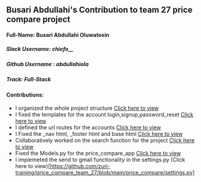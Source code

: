 ## Busari Abdullahi's Contribution to team 27 price compare project

#### Full-Name: Busari Abdullahi Oluwatosin

##### Slack Username: chiefo__
##### Github Username : abdullahiola
##### Track: Full-Stack
#### Contributions:
- I organized the whole project structure  [Click here to view ](https://github.com/zuri-training/price_compare_team_27) 
- I fixed the templates for the account login,signup,password_reset [Click here to view ](https://github.com/zuri-training/price_compare_team_27/tree/main/accounts/templates/accounts)
- I defined the url routes for the accounts [Click here to view ](https://github.com/zuri-training/price_compare_team_27/tree/main/accounts/urls.py)
- I Fixed the _nav html, _footer html and base html [Click here to view ](https://github.com/zuri-training/price_compare_team_27/tree/main/price_compare_app/templates/price_compare_app)
- Collaboratively worked on the search function for the project [Click here to view](https://github.com/zuri-training/price_compare_team_27/blob/main/price_compare_app/views.py)
- Fixed the Models.py for the price_compare_app [Click here to view](https://github.com/zuri-training/price_compare_team_27/blob/main/price_compare_app/models.py)
- I implemeted the send to gmail functionality in the settings.py (Click here to view)[https://github.com/zuri-training/price_compare_team_27/blob/main/price_compare/settings.py]
